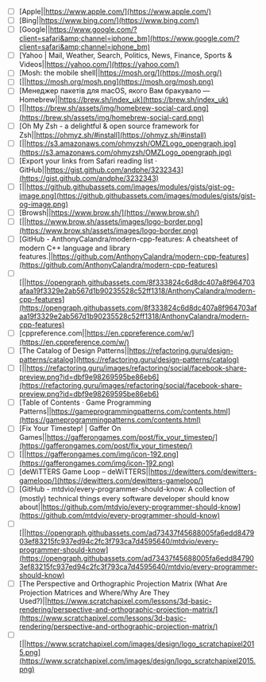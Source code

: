  - [ ] [Apple||https://www.apple.com/](https://www.apple.com/)
 - [ ] [Bing||https://www.bing.com/](https://www.bing.com/)
 - [ ] [Google||https://www.google.com/?client=safari&amp;channel=iphone_bm](https://www.google.com/?client=safari&amp;channel=iphone_bm)
 - [ ] [Yahoo | Mail, Weather, Search, Politics, News, Finance, Sports & Videos||https://yahoo.com/](https://yahoo.com/)
 - [ ] [Mosh: the mobile shell||https://mosh.org/](https://mosh.org/)
 - [ ] [||https://mosh.org/mosh.png](https://mosh.org/mosh.png)
 - [ ] [Менеджер пакетів для macOS, якого Вам бракувало — Homebrew||https://brew.sh/index_uk](https://brew.sh/index_uk)
 - [ ] [||https://brew.sh/assets/img/homebrew-social-card.png](https://brew.sh/assets/img/homebrew-social-card.png)
 - [ ] [Oh My Zsh - a delightful &amp; open source framework for Zsh||https://ohmyz.sh/#install](https://ohmyz.sh/#install)
 - [ ] [||https://s3.amazonaws.com/ohmyzsh/OMZLogo_opengraph.jpg](https://s3.amazonaws.com/ohmyzsh/OMZLogo_opengraph.jpg)
 - [ ] [Export your links from Safari reading list · GitHub||https://gist.github.com/andphe/3232343](https://gist.github.com/andphe/3232343)
 - [ ] [||https://github.githubassets.com/images/modules/gists/gist-og-image.png](https://github.githubassets.com/images/modules/gists/gist-og-image.png)
 - [ ] [Browsh||https://www.brow.sh/](https://www.brow.sh/)
 - [ ] [||https://www.brow.sh/assets/images/logo-border.png](https://www.brow.sh/assets/images/logo-border.png)
 - [ ] [GitHub - AnthonyCalandra/modern-cpp-features: A cheatsheet of modern C++ language and library features.||https://github.com/AnthonyCalandra/modern-cpp-features](https://github.com/AnthonyCalandra/modern-cpp-features)
 - [ ] [||https://opengraph.githubassets.com/8f333824c6d8dc407a8f964703afaa19f3329e2ab567d1b90235528c52ff1318/AnthonyCalandra/modern-cpp-features](https://opengraph.githubassets.com/8f333824c6d8dc407a8f964703afaa19f3329e2ab567d1b90235528c52ff1318/AnthonyCalandra/modern-cpp-features)
 - [ ] [cppreference.com||https://en.cppreference.com/w/](https://en.cppreference.com/w/)
 - [ ] [The Catalog of Design Patterns||https://refactoring.guru/design-patterns/catalog](https://refactoring.guru/design-patterns/catalog)
 - [ ] [||https://refactoring.guru/images/refactoring/social/facebook-share-preview.png?id=dbf9e98269595be86eb6](https://refactoring.guru/images/refactoring/social/facebook-share-preview.png?id=dbf9e98269595be86eb6)
 - [ ] [Table of Contents &middot; Game Programming Patterns||https://gameprogrammingpatterns.com/contents.html](https://gameprogrammingpatterns.com/contents.html)
 - [ ] [Fix Your Timestep! | Gaffer On Games||https://gafferongames.com/post/fix_your_timestep/](https://gafferongames.com/post/fix_your_timestep/)
 - [ ] [||https://gafferongames.com/img/icon-192.png](https://gafferongames.com/img/icon-192.png)
 - [ ] [deWiTTERS Game Loop &#8211; deWiTTERS||https://dewitters.com/dewitters-gameloop/](https://dewitters.com/dewitters-gameloop/)
 - [ ] [GitHub - mtdvio/every-programmer-should-know: A collection of (mostly) technical things every software developer should know about||https://github.com/mtdvio/every-programmer-should-know](https://github.com/mtdvio/every-programmer-should-know)
 - [ ] [||https://opengraph.githubassets.com/ad73437f45688005fa6edd847903ef83215fc937ed94c2fc3f793ca7d4595640/mtdvio/every-programmer-should-know](https://opengraph.githubassets.com/ad73437f45688005fa6edd847903ef83215fc937ed94c2fc3f793ca7d4595640/mtdvio/every-programmer-should-know)
 - [ ] [The Perspective and Orthographic Projection Matrix (What Are Projection Matrices and Where/Why Are They Used?)||https://www.scratchapixel.com/lessons/3d-basic-rendering/perspective-and-orthographic-projection-matrix/](https://www.scratchapixel.com/lessons/3d-basic-rendering/perspective-and-orthographic-projection-matrix/)
 - [ ] [||https://www.scratchapixel.com/images/design/logo_scratchapixel2015.png](https://www.scratchapixel.com/images/design/logo_scratchapixel2015.png)
